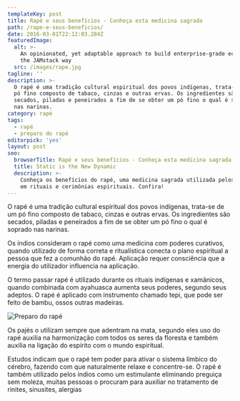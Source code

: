 ```yaml
---
templateKey: post
title: Rapé e seus benefícios - Conheça esta medicina sagrada
path: /rape-e-seus-beneficios/
date: 2016-03-01T22:12:03.284Z
featuredImage:
  alt: >-
    An opinionated, yet adaptable approach to build enterprise-grade ecommerce,
    the JAMstack way
  src: /images/rape.jpg
tagline: ''
description: >-
  O rapé é uma tradição cultural espiritual dos povos indígenas, trata-se de um
  pó fino composto de tabaco, cinzas e outras ervas. Os ingredientes são
  secados, piladas e peneirados a fim de se obter um pó fino o qual é soprado
  nas narinas.
category: rapé
tags:
  - rapé
  - preparo do rapé
editorpick: 'yes'
layout: post
seo:
  browserTitle: Rapé e seus benefícios - Conheça esta medicina sagrada
  title: Static is the New Dynamic
  description: >-
    Conheça os benefícios do rapé, uma medicina sagrada utilizada pelos índios
    em rituais e cerimônias espirituais. Confira!
---
```

O rapé é uma tradição cultural espiritual dos povos indígenas, trata-se de um pó fino composto de tabaco, cinzas e outras ervas. Os ingredientes são secados, piladas e peneirados a fim de se obter um pó fino o qual é soprado nas narinas.

Os índios consideram o rapé como uma medicina com poderes curativos, quando utilizado de forma correta e ritualística conecta o plano espiritual a pessoa que fez a comunhão do rapé. Aplicação requer consciência que a energia do utilizador influencia na aplicação.

O termo passar rapé é utilizado durante os rituais indígenas e xamânicos, quando combinada com ayahuasca aumenta seus poderes, segundo seus adeptos. O rapé é aplicado com instrumento chamado tepi, que pode ser feito de bambu, ossos outras madeiras.

![Preparo do rapé](/images/preparo-do-rapé.jpg "Preparo do rapé")

Os pajés o utilizam sempre que adentram na mata, segundo eles uso do rapé auxilia na harmonização com todos os seres da floresta e também auxilia na ligação do espírito com o mundo espiritual.

Estudos indicam que o rapé tem poder para ativar o sistema límbico do cérebro, fazendo com que naturalmente relaxe e concentre-se. O rapé é também utilizado pelos índios como um estimulante eliminando preguiça sem moleza, muitas pessoas o procuram para auxiliar no tratamento de rinites, sinusites, alergias
